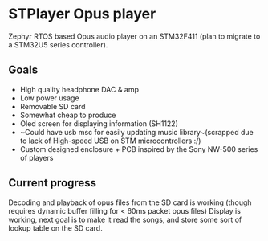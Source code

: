# STPlayer Opus player
Zephyr RTOS based Opus audio player on an STM32F411 (plan to migrate to a STM32U5 series controller). 
## Goals
- High quality headphone DAC & amp 
- Low power usage
- Removable SD card
- Somewhat cheap to produce
- Oled screen for displaying information (SH1122)
- ~Could have usb msc for easily updating music library~(scrapped due to lack of High-speed USB on STM microcontrollers :/)
- Custom designed enclosure + PCB inspired by the Sony NW-500 series of players
## Current progress
Decoding and playback of opus files from the SD card is working (though requires dynamic buffer filling for < 60ms packet opus files)
Display is working, next goal is to make it read the songs, and store some sort of lookup table on the SD card.
